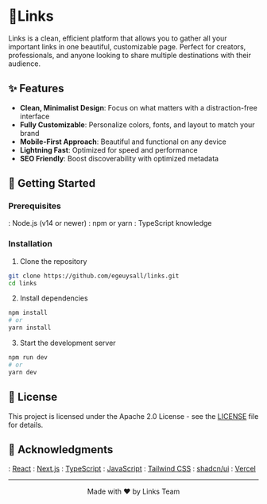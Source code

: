# 🔗Links

Links is a clean, efficient platform that allows you to gather all your important links in one beautiful, customizable page. Perfect for creators, professionals, and anyone looking to share multiple destinations with their audience.

## ✨ Features

- **Clean, Minimalist Design**: Focus on what matters with a distraction-free interface  
- **Fully Customizable**: Personalize colors, fonts, and layout to match your brand  
- **Mobile-First Approach**: Beautiful and functional on any device  
- **Lightning Fast**: Optimized for speed and performance  
- **SEO Friendly**: Boost discoverability with optimized metadata

## 🚀 Getting Started

### Prerequisites

: Node.js (v14 or newer)
: npm or yarn 
: TypeScript knowledge

### Installation

1. Clone the repository
```bash
git clone https://github.com/egeuysall/links.git
cd links
```

2. Install dependencies
```bash
npm install
# or
yarn install
```

3. Start the development server
```bash
npm run dev
# or
yarn dev
```

## 📜 License

This project is licensed under the Apache 2.0 License - see the [LICENSE](LICENSE) file for details.

## 🙏 Acknowledgments

: [React](https://reactjs.org/)
: [Next.js](https://nextjs.org/)
: [TypeScript](https://www.typescriptlang.org/)
: [JavaScript](https://developer.mozilla.org/en-US/docs/Web/JavaScript)
: [Tailwind CSS](https://tailwindcss.com/)
: [shadcn/ui](https://ui.shadcn.com/)
: [Vercel](https://vercel.com/)

---

<p align="center">Made with ❤️ by Links Team</p>
